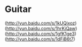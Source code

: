 # Guitar
(http://yun.baidu.com/s/1kUQixoz)<br/>
(http://yun.baidu.com/s/1hrKiQaw)<br/>
(http://yun.baidu.com/s/1gfK1ge3)<br/>
(http://yun.baidu.com/s/1dFiB6t7)<br/>
